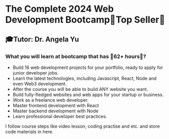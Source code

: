 # The Complete 2024 Web Development Bootcamp👑Top Seller👑
## 🎓Tutor: Dr. Angela Yu
### What you will learn at bootcamp that has 🌟62+ hours🌟? 
* Build 16 web development projects for your portfolio, ready to apply for junior developer jobs.
* Learn the latest technologies, including Javascript, React, Node and even Web3 development.
* After the course you will be able to build ANY website you want.
* Build fully-fledged websites and web apps for your startup or business.
* Work as a freelance web developer.
* Master frontend development with React
* Master backend development with Node
* Learn professional developer best practices.


I follow course steps like video lesson, coding practise and etc. and store code materials in here.

